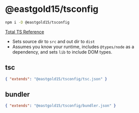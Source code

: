 # @eastgold15/tsconfig

```bash
npm i -D @eastgold15/tsconfig
```

[Total TS Reference](https://www.totaltypescript.com/tsconfig-cheat-sheet)

- Sets source dir to `src` and out dir to `dist`
- Assumes you know your runtime, includes `@types/node` as a dependency, and sets `lib` to include DOM types.

## tsc

```json
{ "extends": "@eastgold15/tsconfig/tsc.json" }
```

## bundler

```json
{ "extends": "@eastgold15/tsconfig/bundler.json" }
```